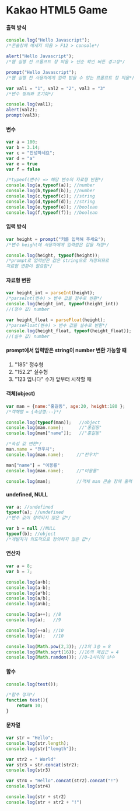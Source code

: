 # Kakao HTML5 Game

#### 출력 방식
```javascript
console.log("Hello Javascript");
/*콘솔창에 메세지 띄움 > F12 > console*/

alert("Hello Javascript");
/*웹 실행 전 프롬프트 창 띄움 > 단순 확인 버튼 경고창*/

prompt("Hello Javascript");
/*웹 실행 전 사용자에게 입력 받을 수 있는 프롬프트 창 띄움*/

var val1 = "1", val2 = "2", val3 = "3"
/*변수 정의와 초기화*/

console.log(val1);
alert(val2);
prompt(val3);
```

#### 변수
```javascript
var a = 100;
var b = 3.14;
var c = "안녕하세요";
var d = "a"
var e = true
var f = false

/*typeof(변수) => 해당 변수의 자료형 반환*/
console.log(a,typeof(a)); //number
console.log(b,typeof(b)); //number
console.log(c,typeof(c)); //string
console.log(d,typeof(d)); //string
console.log(e,typeof(e)); //boolean
console.log(f,typeof(f)); //boolean
```

#### 입력 방식
```javascript
var height = prompt("키를 입력해 주세요");
/*변수 height에 사용자에게 입력받은 값을 저장*/

console.log(height, typeof(height));
/*prompt로 입력받은 값은 string으로 저장되므로
자료형 변환이 필요함*/
```

#### 자료형 변환
```javascript
var height_int = parseInt(height);
/*parseInt(변수) > 변수 값을 정수로 반환*/
console.log(height_int, typeof(height_int)) 
//(정수 값) number

var height_float = parseFloat(height);
/*parseFloat(변수) > 변수 값을 실수로 반환*/
console.log(height_float, typeof(height_float));
//(실수 값) number
```

#### prompt에서 입력받은 string이 number 변환 가능할 때
1. "185"          정수형
2. "152.2"        실수형
3. "123 입니다"    수가 앞부터 시작할 때

#### 객체(object)
```javascript
var man = {name:"홍길동", age:20, height:180 };
/*객채명 = {속성명:--}*/

console.log(typeof(man));   //object
console.log(man.name);      //"홍길동"
console.log(man["name"]);   //"홍길동"

/*속성 값 변환*/
man.name = "전우치";
console.log(man.name);     //"전우치"

man["name"] = "이몽룡"
console.log(man.name);     //"이몽룡"

console.log(man);          //객체 man 콘솔 창에 출력
```

#### undefined, NULL
```javascript
var a; //undefined 
typeof(a); //undefined
/*변수 값이 정의되지 않은 값*/

var b = null //NULL
typeof(b); //object
/*개발자가 의도적으로 정의하지 않은 값*/
```

#### 연산자
```javascript
var a = 8;
var b = 7;

console.log(a+b);
console.log(a-b);
console.log(a*b);
console.log(a/b);
console.log(a%b);

console.log(a++); //8
console.log(a);   //9

console.log(++a); //10
console.log(a);   //10

console.log(Math.pow(2,3)); //2의 3승 = 8
console.log(Math.sqrt(16)); //16의 제곱근 = 4
console.log(Math.random()); //0~1사이의 난수
```

#### 함수
```javascript
console.log(test());

/*함수 정의*/
function test(){
    return 10;
}
```


#### 문자열
```javascript
var str = "Hello";
console.log(str.length);
console.log(str["length"]);

var str2 = " World"
var str3 = str.concat(str2);
console.log(str3)

var str4 = "Hello".concat(str2).concat("!")
console.log(str4)

console.log(str + str2)
console.log(str + str2 + "!")
```





